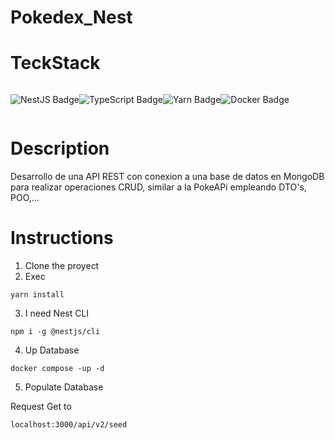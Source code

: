 # Pokedex_Nest

# TeckStack

<div style="display:flex">

![NestJS Badge](https://img.shields.io/badge/NestJS-E0234E?logo=nestjs&logoColor=fff&style=for-the-badge)

![TypeScript Badge](https://img.shields.io/badge/TypeScript-3178C6?logo=typescript&logoColor=fff&style=for-the-badge)

![Yarn Badge](https://img.shields.io/badge/Yarn-2C8EBB?logo=yarn&logoColor=fff&style=for-the-badge)

![Docker Badge](https://img.shields.io/badge/Docker-2496ED?logo=docker&logoColor=fff&style=for-the-badge)

</div>

# Description

Desarrollo de una API REST con conexion a una base de datos en MongoDB para realizar
operaciones CRUD, similar a la PokeAPi empleando DTO's, POO,...

# Instructions

1. Clone the proyect
2. Exec
```
yarn install
```
3. I need Nest CLI
```
npm i -g @nestjs/cli
```

4. Up Database
```
docker compose -up -d
```
 
5. Populate Database

Request Get to 
```
localhost:3000/api/v2/seed
```

